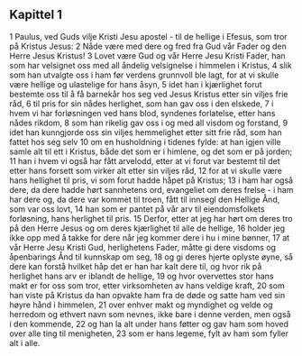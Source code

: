 ## Kapittel 1

1 Paulus, ved Guds vilje Kristi Jesu apostel - til de hellige i Efesus, som tror på Kristus Jesus:
2 Nåde være med dere og fred fra Gud vår Fader og den Herre Jesus Kristus!
3 Lovet være Gud og vår Herre Jesu Kristi Fader, han som har velsignet oss med all åndelig velsignelse i himmelen i Kristus,
4 slik som han utvalgte oss i ham før verdens grunnvoll ble lagt, for at vi skulle være hellige og ulastelige for hans åsyn,
5 idet han i kjærlighet forut bestemte oss til å få barnekår hos seg ved Jesus Kristus etter sin viljes frie råd,
6 til pris for sin nådes herlighet, som han gav oss i den elskede,
7 i hvem vi har forløsningen ved hans blod, syndenes forlatelse, etter hans nådes rikdom,
8 som han rikelig gav oss i og med all visdom og forstand,
9 idet han kunngjorde oss sin viljes hemmelighet etter sitt frie råd, som han fattet hos seg selv
10 om en husholdning i tidenes fylde: at han igjen ville samle alt til ett i Kristus, både det som er i himlene, og det som er på jorden;
11 han i hvem vi også har fått arvelodd, etter at vi forut var bestemt til det etter hans forsett som virker alt etter sin viljes råd,
12 for at vi skulle være hans hellighet til pris, vi som forut hadde håpet på Kristus;
13 i ham har også dere, da dere hadde hørt sannhetens ord, evangeliet om deres frelse - i ham har dere og, da dere var kommet til troen, fått til innsegl den Hellige Ånd, som var oss lovt,
14 han som er pantet på vår arv til eiendomsfolkets forløsning, hans herlighet til pris.
15 Derfor, etter at jeg har hørt om deres tro på den Herre Jesus og om deres kjærlighet til alle de hellige,
16 holder jeg ikke opp med å takke for dere når jeg kommer dere i hu i mine bønner,
17 at vår Herre Jesu Kristi Gud, herlighetens Fader, måtte gi dere visdoms og åpenbarings Ånd til kunnskap om seg,
18 og gi deres hjerte oplyste øyne, så dere kan forstå hvilket håp det er han har kalt dere til, og hvor rik på herlighet hans arv er iblandt de hellige,
19 og hvor overvettes stor hans makt er for oss som tror, etter virksomheten av hans veldige kraft,
20 som han viste på Kristus da han opvakte ham fra de døde og satte ham ved sin høyre hånd i himmelen,
21 over enhver makt og myndighet og velde og herredom og ethvert navn som nevnes, ikke bare i denne verden, men også i den kommende,
22 og han la alt under hans føtter og gav ham som hoved over alle ting til menigheten,
23 som er hans legeme, fylt av ham som fyller alt i alle.
